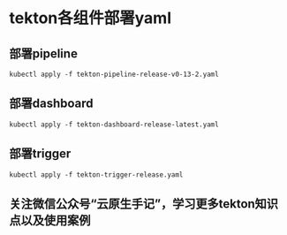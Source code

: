 # tekton各组件部署yaml
## 部署pipeline
```
kubectl apply -f tekton-pipeline-release-v0-13-2.yaml
```
## 部署dashboard
```
kubectl apply -f tekton-dashboard-release-latest.yaml
```
## 部署trigger
```
kubectl apply -f tekton-trigger-release.yaml
```
## 关注微信公众号“云原生手记”，学习更多tekton知识点以及使用案例
